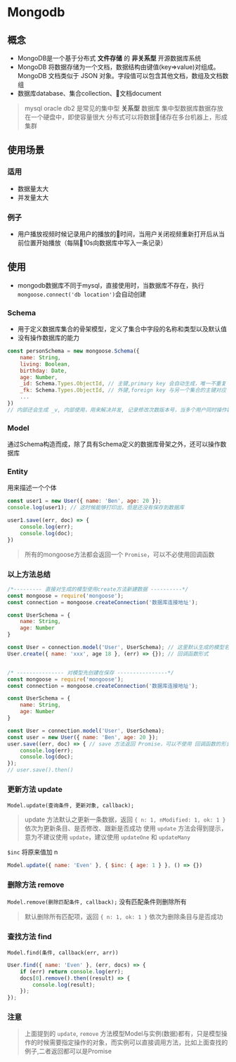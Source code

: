 # Mongodb

## 概念
- MongoDB是一个基于分布式 **文件存储** 的 **非关系型** 开源数据库系统
- MongoDB 将数据存储为一个文档，数据结构由键值(key=>value)对组成。MongoDB 文档类似于 JSON 对象。字段值可以包含其他文档，数组及文档数组
- 数据库database、集合collection、文档document

> mysql oracle db2 是常见的集中型 **关系型** 数据库
> 集中型数据库数据存放在一个硬盘中，即使容量很大
> 分布式可以将数据储存在多台机器上，形成集群 

## 使用场景
### 适用
- 数据量太大
- 并发量太大

### 例子
- 用户播放视频时候记录用户的播放的时间，当用户关闭视频重新打开后从当前位置开始播放（每隔10s向数据库中写入一条记录）

## 使用
- mongodb数据库不同于mysql，直接使用时，当数据库不存在，执行`mongoose.connect('db location')`会自动创建

### Schema
- 用于定义数据库集合的骨架模型，定义了集合中字段的名称和类型以及默认值
- 没有操作数据库的能力

```js
const personSchema = new mongoose.Schema({
    name: String,
    living: Boolean,
    birthday: Date,
    age: Number,
    _id: Schema.Types.ObjectId, // 主键,primary key 会自动生成，唯一不重复
    _fk: Schema.Types.ObjectId, // 外键,foreign key 与另一个集合的主键对应
    ...
})
// 内部还会生成 _v, 内部使用，用来解决并发, 记录修改次数版本号，当多个用户同时操作数据库的时候，如果查询与写入的操作对应的版本号不一致，则写入会失败
```

### Model
通过Schema构造而成，除了具有Schema定义的数据库骨架之外，还可以操作数据库

### Entity
用来描述一个个体
```js
const user1 = new User({ name: 'Ben', age: 20 });
console.log(user1); // 这时候能够打印出，但是还没有保存到数据库

user1.save((err, doc) => {
    console.log(err);
    console.log(doc);
})
```

> 所有的mongoose方法都会返回一个 `Promise`，可以不必使用回调函数

### 以上方法总结
```js
/*--------- 直接对生成的模型使用create方法新建数据 ----------*/
const mongoose = require('mongoose');
const connection = mongoose.createConnection('数据库连接地址');

const UserSchema = {
    name: String,
    age: Number
}

const User = connection.model('User', UserSchema); // 这里默认生成的模型名字 users
User.create({ name: 'xxx', age 18 }, (err) => {}); // 回调函数形式


/* --------------- 对模型先创建在保存 ----------------*/
const mongoose = require('mongoose');
const connection = mongoose.createConnection('数据库连接地址');

const UserSchema = {
    name: String,
    age: Number
}

const User = connection.model('User', UserSchema);
const user = new User({ name: 'Ben', age: 20 });
user.save((err, doc) => { // save 方法返回 Promise，可以不使用 回调函数的形式
    console.log(err);
    console.log(doc);
});
// user.save().then()
```

### 更新方法 update
`Model.update(查询条件, 更新对象, callback);`
> update 方法默认之更新一条数据，返回 `{ n: 1, nModified: 1, ok: 1 }` 依次为更新条目、是否修改、跟新是否成功
> 使用 `update` 方法会得到提示，意为不建议使用 `update`，建议使用 `updateOne` 和 `updateMany`

`$inc` 将原来值加 n
```js
Model.update({ name: 'Even' }, { $inc: { age: 1 } }, () => {})
```

### 删除方法 remove
`Model.remove(删除匹配条件, callback);` 没有匹配条件则删除所有

> 默认删除所有匹配项，返回 `{ n: 1, ok: 1 }` 依次为删除条目与是否成功

### 查找方法 find
`Model.find(条件, callback(err, arr))`

```js
User.find({ name: 'Even' }, (err, docs) => {
    if (err) return console.log(err);
    docs[0].remove().then((result) => {
        console.log(result);
    });
});
```

### 注意
> 上面提到的 `update`, `remove` 方法模型Model与实例(数据)都有，只是模型操作的时候需要指定操作的对象，而实例可以直接调用方法，比如上面查找的例子,二者返回都可以是Promise


